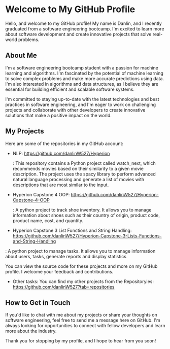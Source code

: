 # Welcome to My GitHub Profile

Hello, and welcome to my GitHub profile! My name is Danlin, and I recently graduated from a software engineering bootcamp. I'm excited to learn more about software development and create innovative projects that solve real-world problems.

## About Me

I'm a software engineering bootcamp student with a passion for machine learning and algorithms. I'm fascinated by the potential of machine learning to solve complex problems and make more accurate predictions using data. I'm also interested in algorithms and data structures, as I believe they are essential for building efficient and scalable software systems.

I'm committed to staying up-to-date with the latest technologies and best practices in software engineering, and I'm eager to work on challenging projects and collaborate with other developers to create innovative solutions that make a positive impact on the world.

## My Projects

Here are some of the repositories in my GitHub account:



- NLP: https://github.com/danlinW527/Hyperion

  : This repository contains a Python project called watch_next, which recommends movies based on their similarity to a given movie description. The project uses the spacy library to perform advanced natural language processing and generate a list of movies with descriptions that are most similar to the input.


- Hyperion Capstone 4 OOP: https://github.com/danlinW527/Hyperion-Capstone-4-OOP

  : A python project to track shoe inventory. It allows you to manage information about shoes such as their country of origin, product code, product name, cost, and quantity.
  
 - Hyperion Capstone 3 List Functions and String Handling: https://github.com/danlinW527/Hyperion-Capstone-3-Lists-Functions-and-String-Handling

  : A python project to manage tasks. It allows you to manage information about users, tasks, generate reports and display statistics

You can view the source code for these projects and more on my GitHub profile. I welcome your feedback and contributions.

- Other tasks: You can find my other projects from the Repositoryies: https://github.com/danlinW527?tab=repositories

## How to Get in Touch

If you'd like to chat with me about my projects or share your thoughts on software engineering, feel free to send me a message here on GitHub. I'm always looking for opportunities to connect with fellow developers and learn more about the industry.

Thank you for stopping by my profile, and I hope to hear from you soon!
